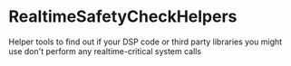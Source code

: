 # RealtimeSafetyCheckHelpers
Helper tools to find out if your DSP code or third party libraries you might use don't perform any realtime-critical system calls
